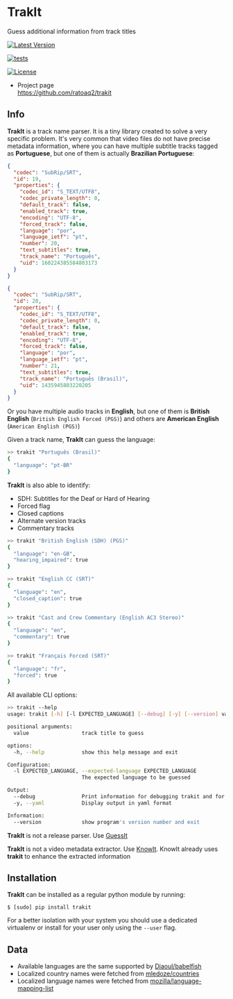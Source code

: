 # TrakIt
Guess additional information from track titles

[![Latest
Version](https://img.shields.io/pypi/v/trakit.svg)](https://pypi.python.org/pypi/trakit)

[![tests](https://github.com/ratoaq2/trakit/actions/workflows/test.yml/badge.svg)](https://github.com/ratoaq2/trakit/actions/workflows/test.yml)

[![License](https://img.shields.io/github/license/ratoaq2/trakit.svg)](https://github.com/ratoaq2/trakit/blob/master/LICENSE)

  - Project page  
    <https://github.com/ratoaq2/trakit>

## Info

**TrakIt** is a track name parser.
It is a tiny library created to solve a very specific problem.
It's very common that video files do not have precise metadata information, 
where you can have multiple subtitle tracks tagged as **Portuguese**, 
but one of them is actually **Brazilian Portuguese**:
```json lines
{
  "codec": "SubRip/SRT",
  "id": 19,
  "properties": {
    "codec_id": "S_TEXT/UTF8",
    "codec_private_length": 0,
    "default_track": false,
    "enabled_track": true,
    "encoding": "UTF-8",
    "forced_track": false,
    "language": "por",
    "language_ietf": "pt",
    "number": 20,
    "text_subtitles": true,
    "track_name": "Português",
    "uid": 160224385584803173
  }
}

{
  "codec": "SubRip/SRT",
  "id": 20,
  "properties": {
    "codec_id": "S_TEXT/UTF8",
    "codec_private_length": 0,
    "default_track": false,
    "enabled_track": true,
    "encoding": "UTF-8",
    "forced_track": false,
    "language": "por",
    "language_ietf": "pt",
    "number": 21,
    "text_subtitles": true,
    "track_name": "Português (Brasil)",
    "uid": 1435945803220205
  }
}
```
Or you have multiple audio tracks in **English**,
but one of them is **British English** (`British English Forced (PGS)`) and others are **American English**
(`American English (PGS)`)

Given a track name, **TrakIt** can guess the language:

```bash
>> trakit "Português (Brasil)"
{
  "language": "pt-BR"
}
```

**TrakIt** is also able to identify:
* SDH: Subtitles for the Deaf or Hard of Hearing
* Forced flag
* Closed captions
* Alternate version tracks
* Commentary tracks

```bash
>> trakit "British English (SDH) (PGS)"
{
  "language": "en-GB",
  "hearing_impaired": true
}

>> trakit "English CC (SRT)"
{
  "language": "en",
  "closed_caption": true
}

>> trakit "Cast and Crew Commentary (English AC3 Stereo)"
{
  "language": "en",
  "commentary": true
}

>> trakit "Français Forced (SRT)"
{
  "language": "fr",
  "forced": true
}
```

All available CLI options:
```bash
>> trakit --help
usage: trakit [-h] [-l EXPECTED_LANGUAGE] [--debug] [-y] [--version] value

positional arguments:
  value                 track title to guess

options:
  -h, --help            show this help message and exit

Configuration:
  -l EXPECTED_LANGUAGE, --expected-language EXPECTED_LANGUAGE
                        The expected language to be guessed

Output:
  --debug               Print information for debugging trakit and for reporting bugs.
  -y, --yaml            Display output in yaml format

Information:
  --version             show program's version number and exit
```


**TrakIt** is not a release parser. Use [GuessIt](https://github.com/guessit-io/guessit)

**TrakIt** is not a video metadata extractor.
Use [KnowIt](https://github.com/ratoaq2/knowit).
KnowIt already uses **trakit** to enhance the extracted information

## Installation

**TrakIt** can be installed as a regular python module by running:

    $ [sudo] pip install trakit

For a better isolation with your system you should use a dedicated
virtualenv or install for your user only using the `--user` flag.

## Data
* Available languages are the same supported by [Diaoul/babelfish](https://github.com/Diaoul/babelfish)
* Localized country names were fetched from [mledoze/countries](https://github.com/mledoze/countries)
* Localized language names were fetched from [mozilla/language-mapping-list](https://github.com/mozilla/language-mapping-list)
